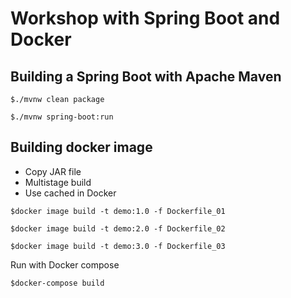 # Workshop with Spring Boot and Docker

## Building a Spring Boot with Apache Maven
```
$./mvnw clean package

$./mvnw spring-boot:run
```

## Building docker image
* Copy JAR file
* Multistage build
* Use cached in Docker
```
$docker image build -t demo:1.0 -f Dockerfile_01

$docker image build -t demo:2.0 -f Dockerfile_02

$docker image build -t demo:3.0 -f Dockerfile_03
```

Run with Docker compose
```
$docker-compose build
```